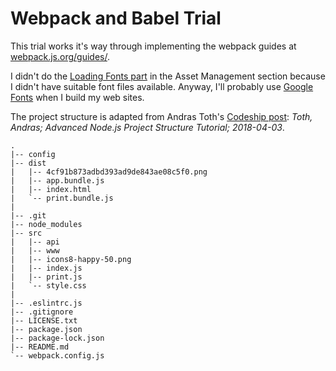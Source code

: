 # Webpack and Babel Trial

This trial works it's way through implementing the webpack guides at [webpack.js.org/guides/](https://webpack.js.org/guides/).

I didn't do the [Loading Fonts part](https://webpack.js.org/guides/asset-management/#loading-fonts) in the Asset Management section because I didn't have suitable font files available. Anyway, I'll probably use [Google Fonts](https://fonts.google.com/) when I build my web sites.

The project structure is adapted from Andras Toth's [Codeship post](https://blog.codeship.com/advanced-node-js-project-structure-tutorial/): _Toth, Andras; Advanced Node.js Project Structure Tutorial; 2018-04-03_.

```text
.
|-- config
|-- dist
|   |-- 4cf91b873adbd393ad9de843ae08c5f0.png
|   |-- app.bundle.js
|   |-- index.html
|   `-- print.bundle.js
|
|-- .git
|-- node_modules
|-- src
|   |-- api
|   |-- www
|   |-- icons8-happy-50.png
|   |-- index.js
|   |-- print.js
|   `-- style.css
|
|-- .eslintrc.js
|-- .gitignore
|-- LICENSE.txt
|-- package.json
|-- package-lock.json
|-- README.md
`-- webpack.config.js
```

